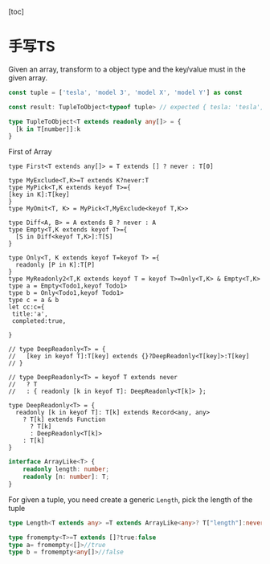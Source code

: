 [toc]

# 手写TS

 Given an array, transform to a object type and the key/value must in the given array.

  ```ts
const tuple = ['tesla', 'model 3', 'model X', 'model Y'] as const
  
const result: TupleToObject<typeof tuple> // expected { tesla: 'tesla', 'model 3': 'model 3', 'model X': 'model X', 'model Y': 'model Y'}
  ```

```ts
type TupleToObject<T extends readonly any[]> = {
  [k in T[number]]:k
}
```

First of Array

```
type First<T extends any[]> = T extends [] ? never : T[0]
```



```
type MyExclude<T,K>=T extends K?never:T
type MyPick<T,K extends keyof T>={
[key in K]:T[key]
}
type MyOmit<T, K> = MyPick<T,MyExclude<keyof T,K>>

```





```
type Diff<A, B> = A extends B ? never : A
type Empty<T,K extends keyof T>={
  [S in Diff<keyof T,K>]:T[S]
}

type Only<T, K extends keyof T=keyof T> ={
  readonly [P in K]:T[P]
}
type MyReadonly2<T,K extends keyof T = keyof T>=Only<T,K> & Empty<T,K>
type a = Empty<Todo1,keyof Todo1>
type b = Only<Todo1,keyof Todo1>
type c = a & b
let cc:c={
 title:'a',
 completed:true,

}
```

```
// type DeepReadonly<T> = {
//   [key in keyof T]:T[key] extends {}?DeepReadonly<T[key]>:T[key]
// }

// type DeepReadonly<T> = keyof T extends never
//   ? T
//   : { readonly [k in keyof T]: DeepReadonly<T[k]> };

type DeepReadonly<T> = {
  readonly [k in keyof T]: T[k] extends Record<any, any>
    ? T[k] extends Function
      ? T[k]
      : DeepReadonly<T[k]>
    : T[k]
}
```



```ts
interface ArrayLike<T> {
    readonly length: number;
    readonly [n: number]: T;
}

```

For given a tuple, you need create a generic `Length`, pick the length of the tuple

```ts
type Length<T extends any> =T extends ArrayLike<any>? T["length"]:never
```





```ts
type fromempty<T>=T extends []?true:false
type a= fromempty<[]>//true
type b = fromempty<any[]>//false
```

